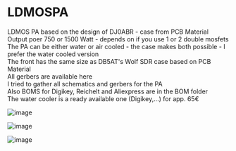 # LDMOSPA
LDMOS PA based on the design of DJ0ABR - case from PCB Material<br>
Output poer 750 or 1500 Watt - depends on if you use 1 or 2 double mosfets<br>
The PA can be either water or air cooled - the case makes both possible - I prefer the water cooled version<br>
The front has the same size as DB5AT's Wolf SDR case based on PCB Material<br>
All gerbers are available here<br>
I tried to gather all schematics and gerbers for the PA<br>
Also BOMS for Digikey, Reichelt and Aliexpress are in the BOM folder<br>
The water cooler is a ready available one (Digikey,...) for app. 65€<br>

![image](https://github.com/dl2fw/LDMOSPA/assets/6057290/108ef036-22a6-4d0e-8430-be4571cc4c94)


![image](https://github.com/dl2fw/LDMOSPA/assets/6057290/1fd2cf94-d79f-4e64-99e5-e6c4436e17b5)


![image](https://github.com/dl2fw/LDMOSPA/assets/6057290/55140c96-569c-4398-8c90-f676694d3812)

